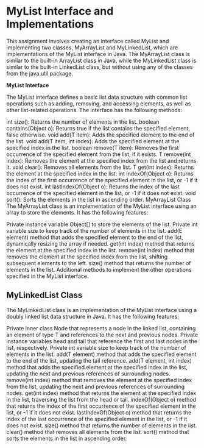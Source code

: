 # MyList Interface and Implementations
This assignment involves creating an interface called MyList and implementing two classes, MyArrayList and MyLinkedList, which are implementations of the MyList interface in Java. The MyArrayList class is similar to the built-in ArrayList class in Java, while the MyLinkedList class is similar to the built-in LinkedList class, but without using any of the classes from the java.util package.

**MyList Interface**


The MyList interface defines a basic list data structure with common list operations such as adding, removing, and accessing elements, as well as other list-related operations. The interface has the following methods:

int size(): Returns the number of elements in the list.
boolean contains(Object o): Returns true if the list contains the specified element, false otherwise.
void add(T item): Adds the specified element to the end of the list.
void add(T item, int index): Adds the specified element at the specified index in the list.
boolean remove(T item): Removes the first occurrence of the specified element from the list, if it exists.
T remove(int index): Removes the element at the specified index from the list and returns it.
void clear(): Removes all elements from the list.
T get(int index): Returns the element at the specified index in the list.
int indexOf(Object o): Returns the index of the first occurrence of the specified element in the list, or -1 if it does not exist.
int lastIndexOf(Object o): Returns the index of the last occurrence of the specified element in the list, or -1 if it does not exist.
void sort(): Sorts the elements in the list in ascending order.
MyArrayList Class
The MyArrayList class is an implementation of the MyList interface using an array to store the elements. It has the following features:

Private instance variable Object[] to store the elements of the list.
Private int variable size to keep track of the number of elements in the list.
add(E element) method that adds the specified element to the end of the list, dynamically resizing the array if needed.
get(int index) method that returns the element at the specified index in the list.
remove(int index) method that removes the element at the specified index from the list, shifting subsequent elements to the left.
size() method that returns the number of elements in the list.
Additional methods to implement the other operations specified in the MyList interface.

## **MyLinkedList Class**


The MyLinkedList class is an implementation of the MyList interface using a doubly linked list data structure in Java. It has the following features:

Private inner class Node that represents a node in the linked list, containing an element of type T and references to the next and previous nodes.
Private instance variables head and tail that reference the first and last nodes in the list, respectively.
Private int variable size to keep track of the number of elements in the list.
add(T element) method that adds the specified element to the end of the list, updating the tail reference.
add(T element, int index) method that adds the specified element at the specified index in the list, updating the next and previous references of surrounding nodes.
remove(int index) method that removes the element at the specified index from the list, updating the next and previous references of surrounding nodes.
get(int index) method that returns the element at the specified index in the list, traversing the list from the head or tail.
indexOf(Object o) method that returns the index of the first occurrence of the specified element in the list, or -1 if it does not exist.
lastIndexOf(Object o) method that returns the index of the last occurrence of the specified element in the list, or -1 if it does not exist.
size() method that returns the number of elements in the list.
clear() method that removes all elements from the list.
sort() method that sorts the elements in the list in ascending order.
